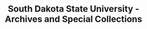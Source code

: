 ---
layout: repo
title: "South Dakota State University - Archives and Special Collections"
id: 11678
permalink: repos/11678/
---